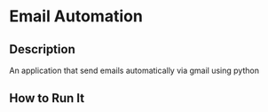 # Email Automation 

## Description
An application that send emails automatically via gmail using python

## How to Run It

